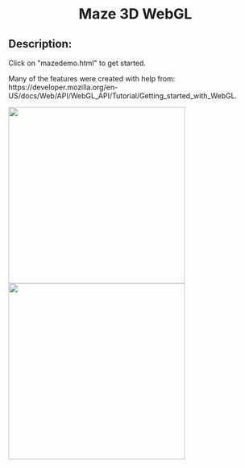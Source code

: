 <h1 align="center" id="title">Maze 3D WebGL</h1>

<h2>Description:</h2>
<p id="description">Click on "mazedemo.html" to get started. </p> 
<p id="description">Many of the features were created with help from: https://developer.mozilla.org/en-US/docs/Web/API/WebGL_API/Tutorial/Getting_started_with_WebGL.</p>

<img src="https://github.com/VinzS27/3DMaze/assets/94700172/a63bb9c2-4714-4f2b-9e8f-5eb6fd82f126" width="350" height="350">
<img src="(https://github.com/VinzS27/3DMaze/assets/94700172/dc3cf382-b556-46ad-a26e-c9af05944f34" width="350" height="350">
